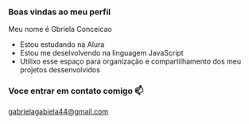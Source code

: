 ### Boas vindas ao meu perfil

Meu nome é Gbriela Conceicao

- Estou estudando na Alura
- Estou me deselvolvendo na linguagem JavaScript
- Utilixo esse espaço para organização e compartilhamento dos meu projetos dessenvolvidos
 
 ### Voce entrar em contato comigo  📫 

 gabrielagabiela44@gmail.com
